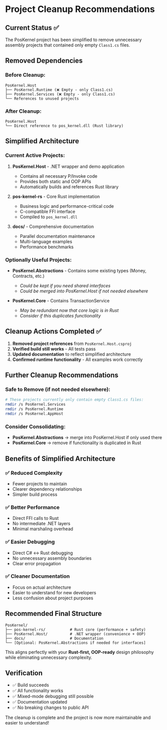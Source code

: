# Project Cleanup Recommendations

## Current Status ✅

The PosKernel project has been simplified to remove unnecessary assembly projects that contained only empty `Class1.cs` files.

## Removed Dependencies

### Before Cleanup:
```
PosKernel.Host
├── PosKernel.Runtime (❌ Empty - only Class1.cs)
├── PosKernel.Services (❌ Empty - only Class1.cs)
└── References to unused projects
```

### After Cleanup:
```
PosKernel.Host
└── Direct reference to pos_kernel.dll (Rust library)
```

## Simplified Architecture

### Current Active Projects:
1. **PosKernel.Host** - .NET wrapper and demo application
   - Contains all necessary P/Invoke code
   - Provides both static and OOP APIs
   - Automatically builds and references Rust library

2. **pos-kernel-rs** - Core Rust implementation
   - Business logic and performance-critical code
   - C-compatible FFI interface
   - Compiled to `pos_kernel.dll`

3. **docs/** - Comprehensive documentation
   - Parallel documentation maintenance
   - Multi-language examples
   - Performance benchmarks

### Optionally Useful Projects:
- **PosKernel.Abstractions** - Contains some existing types (Money, Contracts, etc.)
  - *Could be kept if you need shared interfaces*
  - *Could be merged into PosKernel.Host if not needed elsewhere*

- **PosKernel.Core** - Contains TransactionService
  - *May be redundant now that core logic is in Rust*
  - *Consider if this duplicates functionality*

## Cleanup Actions Completed ✅

1. **Removed project references** from `PosKernel.Host.csproj`
2. **Verified build still works** - All tests pass
3. **Updated documentation** to reflect simplified architecture
4. **Confirmed runtime functionality** - All examples work correctly

## Further Cleanup Recommendations

### Safe to Remove (if not needed elsewhere):
```bash
# These projects currently only contain empty Class1.cs files:
rmdir /s PosKernel.Services
rmdir /s PosKernel.Runtime  
rmdir /s PosKernel.AppHost
```

### Consider Consolidating:
- **PosKernel.Abstractions** → merge into PosKernel.Host if only used there
- **PosKernel.Core** → remove if functionality is duplicated in Rust

## Benefits of Simplified Architecture

### ✅ **Reduced Complexity**
- Fewer projects to maintain
- Clearer dependency relationships
- Simpler build process

### ✅ **Better Performance** 
- Direct FFI calls to Rust
- No intermediate .NET layers
- Minimal marshaling overhead

### ✅ **Easier Debugging**
- Direct C# ↔ Rust debugging
- No unnecessary assembly boundaries
- Clear error propagation

### ✅ **Cleaner Documentation**
- Focus on actual architecture
- Easier to understand for new developers
- Less confusion about project purposes

## Recommended Final Structure

```
PosKernel/
├── pos-kernel-rs/           # Rust core (performance + safety)
├── PosKernel.Host/          # .NET wrapper (convenience + OOP)
├── docs/                    # Documentation
└── [Optional: PosKernel.Abstractions if needed for interfaces]
```

This aligns perfectly with your **Rust-first, OOP-ready** design philosophy while eliminating unnecessary complexity.

## Verification

- ✅ Build succeeds
- ✅ All functionality works
- ✅ Mixed-mode debugging still possible
- ✅ Documentation updated
- ✅ No breaking changes to public API

The cleanup is complete and the project is now more maintainable and easier to understand!
